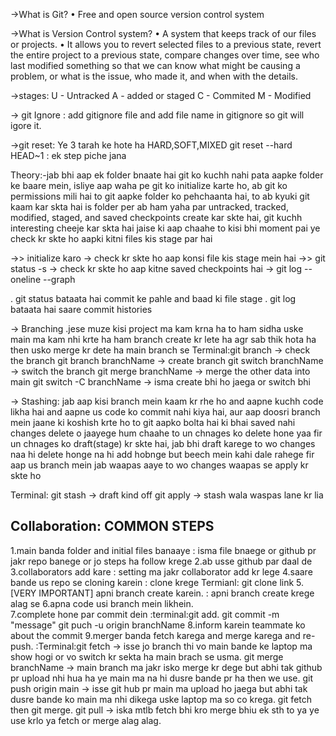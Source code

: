 ->What is Git?
• Free and open source version control system

->What is Version Control system?
• A system that keeps track of our files or projects.
• It allows you to revert selected files to a previous state, revert the entire project to a previous state, compare changes over time, see who last modified something so that we can know what might be causing a problem, or what is the issue, who made it, and when with the details.

->stages:
U - Untracked
A - added or staged
C - Commited
M - Modified 

-> git Ignore : add gitignore file and add file name in gitignore so git will igore it.

->git reset: Ye 3 tarah ke hote ha HARD,SOFT,MIXED
git reset --hard HEAD~1 : ek step piche jana

Theory:-jab bhi aap ek folder bnaate hai git ko kuchh nahi pata aapke folder ke baare mein, isliye aap waha pe git ko initialize karte ho, ab git ko permissions mili hai to git aapke folder ko pehchaanta hai, to ab kyuki git kaam kar skta hai is folder per ab ham yaha par untracked, tracked, modified, staged, and saved checkpoints create kar skte hai, git kuchh interesting cheeje kar skta hai jaise ki aap chaahe to kisi bhi moment pai ye check kr skte ho aapki kitni files kis stage par hai

→> initialize karo 
→ check kr skte ho aap konsi file kis stage mein hai →> git status -s
→ check kr skte ho aap kitne saved checkpoints hai -> git log --oneline --graph

. git status bataata hai commit ke pahle and baad ki file stage
. git log bataata hai saare commit histories


-> Branching
.jese muze kisi project ma kam krna ha to ham sidha uske main ma kam nhi krte ha ham branch create kr lete ha agr sab thik hota ha then usko merge kr dete ha main branch se
Terminal:git branch -> check the branch
         git branch branchName -> create branch
         git switch branchName -> switch the branch
         git merge branchName -> merge the other data into main
         git switch -C branchName -> isma create bhi ho jaega or switch bhi

-> Stashing: jab aap kisi branch mein kaam kr rhe ho and aapne kuchh code likha hai and aapne us code ko commit nahi kiya hai, aur aap doosri branch mein jaane ki koshish krte ho to git aapko bolta hai ki bhai saved nahi changes delete o jaayege hum chaahe to un chnages ko delete hone yaa fir un chnages ko draft(stage) kr skte hai, jab bhi draft karege to wo changes naa hi delete honge na hi add hobnge but beech mein kahi dale rahege fir aap us branch mein jab waapas aaye to wo changes waapas se apply kr skte ho 

Terminal: git stash -> draft kind off 
          git apply -> stash wala waspas lane kr lia

Collaboration:
COMMON STEPS
---------------------------------------------------------
1.main banda folder and initial files banaaye : isma file bnaege or github pr jakr repo banege or jo steps ha follow krege
2.ab usse github par daal de
3.collaborators add kare                      : setting ma jakr collaborator add kr lege 
4.saare bande us repo se cloning karein       : clone krege Termianl: git clone link
5.[VERY IMPORTANT] apni branch create karein. : apni branch create krege alag se
6.apna code usi branch mein likhein.         
7.complete hone par commit dein               :terminal:git add.
                                                        git commit -m "message"
                                                        git puch -u origin branchName
8.inform karein teammate ko about the commit
9.merger banda fetch karega and merge karega and re-push. :Terminal:git fetch -> isse jo branch thi vo main bande ke laptop ma show hogi or vo switch kr sekta ha main brach se usma.
                                                                    git merge branchName -> main branch ma jakr isko merge kr dege but abhi tak github pr upload nhi hua ha ye main ma na hi dusre bande pr ha then we use.
                                                                    git push origin main -> isse git hub pr main ma upload ho jaega but abhi tak dusre bande ko main ma nhi dikega uske laptop ma so co krega.
                                                                    git fetch then git merge.
                                                                    git pull -> iska mtlb fetch bhi kro merge bhiu ek sth to ya ye use krlo ya fetch or merge alag alag.
                                                            

                                                                      

                                                                    